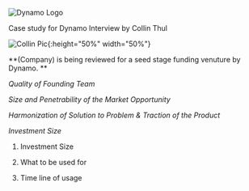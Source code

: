 ![Dynamo Logo](http://dynamo.vc/img/dynamo-fulllogo.png)

Case study for Dynamo Interview  by Collin Thul

![Collin Pic](https://media.licdn.com/mpr/mpr/shrinknp_200_200/AAEAAQAAAAAAAAl4AAAAJGJiYThlNTljLWY5YTMtNDkyMS05MTg5LTgxNTZlNzlmNDkwZg.jpg){:height="50%" width="50%"}

**(Company) is being reviewed for a seed stage funding venuture by Dynamo. **
  
   *Quality of Founding Team*
 
   *Size and Penetrability of the Market Opportunity*
  
   *Harmonization of Solution to Problem & Traction of the Product*
  
   *Investment Size*
  
  1. Investment Size
  
  2. What to be used for
  
  3. Time line of usage
